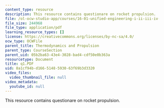 ```yaml
---
content_type: resource
description: This resource contains questionare on rocket propulsion.
file: /ol-ocw-studio-app/courses/16-01-unified-engineering-i-ii-iii-iv-fall-2005-spring-2006/8a1cf94bd1665148593063f69b3d3320_q1.PDF
file_size: 244968
file_type: application/pdf
learning_resource_types: []
license: https://creativecommons.org/licenses/by-nc-sa/4.0/
ocw_type: OCWFile
parent_title: Thermodynamics and Propulsion
parent_type: CourseSection
parent_uid: 05b2ba63-43e4-3028-bad4-cdf50e0b363a
resourcetype: Document
title: q1.PDF
uid: 8a1cf94b-d166-5148-5930-63f69b3d3320
video_files:
  video_thumbnail_file: null
video_metadata:
  youtube_id: null
---
```

This resource contains questionare on rocket propulsion.